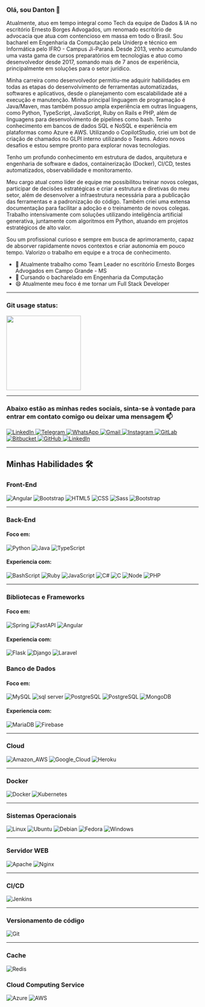 ### Olá, sou Danton 👋

Atualmente, atuo em tempo integral como Tech da equipe de Dados & IA no escritório Ernesto Borges Advogados, um renomado escritório de advocacia que atua com contencioso em massa em todo o Brasil. Sou bacharel em Engenharia da Computação pela Uniderp e técnico em Informática pelo IFRO - Campus Ji-Paraná. Desde 2013, venho acumulando uma vasta gama de cursos preparatórios em tecnologias e atuo como desenvolvedor desde 2017, somando mais de 7 anos de experiência, principalmente em soluções para o setor jurídico.

Minha carreira como desenvolvedor permitiu-me adquirir habilidades em todas as etapas do desenvolvimento de ferramentas automatizadas, softwares e aplicativos, desde o planejamento com escalabilidade até a execução e manutenção. Minha principal linguagem de programação é Java/Maven, mas também possuo ampla experiência em outras linguagens, como Python, TypeScript, JavaScript, Ruby on Rails e PHP, além de linguagens para desenvolvimento de pipelines como bash. Tenho conhecimento em bancos de dados SQL e NoSQL e experiência em plataformas como Azure e AWS. Utilizando o CopilotStudio, criei um bot de criação de chamados no GLPI interno utilizando o Teams. Adoro novos desafios e estou sempre pronto para explorar novas tecnologias.

Tenho um profundo conhecimento em estrutura de dados, arquitetura e engenharia de software e dados, containerização (Docker), CI/CD, testes automatizados, observabilidade e monitoramento.

Meu cargo atual como líder de equipe me possibilitou treinar novos colegas, participar de decisões estratégicas e criar a estrutura e diretivas do meu setor, além de desenvolver a infraestrutura necessária para a publicação das ferramentas e a padronização do código. Também criei uma extensa documentação para facilitar a adoção e o treinamento de novos colegas. Trabalho intensivamente com soluções utilizando inteligência artificial generativa, juntamente com algoritmos em Python, atuando em projetos estratégicos de alto valor.

Sou um profissional curioso e sempre em busca de aprimoramento, capaz de absorver rapidamente novos contextos e criar autonomia em pouco tempo. Valorizo o trabalho em equipe e a troca de conhecimento.

- 🔭 Atualmente trabalho como Team Leader no escritório Ernesto Borges Advogados em Campo Grande - MS
- 🌱 Cursando o bacharelado em Engenharia da Computação
- 😄 Atualmente meu foco é me tornar um Full Stack Developer

<hr>

### Git usage status:

<img height="195em" src="https://github-readme-stats.vercel.app/api/top-langs/?username=dantonissler&layout=compact&langs_count=6&theme=dracula"/>

<hr>

### Abaixo estão as minhas redes sociais, sinta-se à vontade para entrar em contato comigo ou deixar uma mensagem 📫

<a href="https://www.linkedin.com/in/danton-issler-rodrigues-8ba01a115/" target="_blank">
  <img alt="LinkedIn" src="https://img.shields.io/badge/linkedin-%230077B5.svg?style=for-the-badge&logo=linkedin&logoColor=white"/>
</a>
<a href="https://t.me/DantonIssler" target="_blank">
  <img alt="Telegram" src="https://img.shields.io/badge/Telegram-2CA5E0?style=for-the-badge&logo=telegram&logoColor=white"/>
</a>
<a href="https://api.whatsapp.com/send?phone=556792466935" target="_blank">
  <img alt="WhatsApp" src="https://img.shields.io/badge/WhatsApp-25D366?style=for-the-badge&logo=whatsapp&logoColor=white"/>
</a>
<a href="mailto:danton.issler18@gmail.com" target="_blank">
  <img alt="Gmail" src="https://img.shields.io/badge/Gmail-D14836?style=for-the-badge&logo=gmail&logoColor=white"/>
</a>
<a href="https://www.instagram.com/dantonisslerrod/" target="_blank">
  <img alt="Instagram" src="https://img.shields.io/badge/Instagram-%23E4405F.svg?style=for-the-badge&logo=Instagram&logoColor=white"/>
</a>
<a href="https://gitlab.com/danton.issler" target="_blank">
    <img alt="GitLab" src="https://img.shields.io/badge/GitLab-330F63?style=for-the-badge&logo=Gitlab&logoColor=white"/>
</a>
<a href="https://bitbucket.org/dantonissler" target="_blank">
    <img alt="Bitbucket" src="https://img.shields.io/badge/Bitbucket-330F63?style=for-the-badge&logo=bitbucket&logoColor=white"/>
</a>
<a href="https://github.com/dantonissler/dantonissler/blob/main/README.md">
    <img alt="GitHub" src="https://img.shields.io/badge/GitHub-100000?style=for-the-badge&logo=github&logoColor=white"/>
</a>
<a href="https://dev.to/dantonissler">
    <img alt="LinkedIn" src="https://img.shields.io/badge/dev.to-0A0A0A?style=for-the-badge&logo=dev.to&logoColor=white"/>
</a>
<hr>

## Minhas Habilidades 🛠

### Front-End

<p>
    <img alt="Angular" src="https://img.shields.io/badge/Angular-DD0031?style=for-the-badge&logo=angular&logoColor=white"/>
    <img alt="Bootstrap" src="https://img.shields.io/badge/Bootstrap-563D7C?style=for-the-badge&logo=bootstrap&logoColor=white"/>
    <img alt="HTML5" src="https://img.shields.io/badge/HTML5-E34F26?style=for-the-badge&logo=html5&logoColor=white"/>
    <img alt="CSS" src="https://img.shields.io/badge/CSS-239120?&style=for-the-badge&logo=css3&logoColor=white"/>
    <img alt="Sass" src="https://img.shields.io/badge/Sass-CC6699?style=for-the-badge&logo=sass&logoColor=white"/>
    <img alt="Bootstrap" src="https://img.shields.io/badge/Bootstrap-563D7C?style=for-the-badge&logo=bootstrap&logoColor=white"/>
</p>

<hr/>

### Back-End

#### Foco em:

<p>
    <img alt="Python" src="https://img.shields.io/badge/Python-14354C?style=for-the-badge&logo=python&logoColor=white"/>
    <img alt="Java" src="https://img.shields.io/badge/Java-ED8B00?style=for-the-badge&logo=java&logoColor=white"/>
    <img alt="TypeScript" src="https://img.shields.io/badge/TypeScript-007ACC?style=for-the-badge&logo=typescript&logoColor=white"/>
</p>

#### Experiencia com:

<p>
    <img alt="BashScript" src="https://img.shields.io/badge/bash%20script-0101?style=flat&logo=gnubash&logoColor=%23FFFFFF&labelColor=%23000000"/>
    <img alt="Ruby" src="https://img.shields.io/badge/Ruby-CC342D?style=for-the-badge&logo=ruby&logoColor=white"/>
    <img alt="JavaScript" src="https://img.shields.io/badge/JavaScript-323330?style=for-the-badge&logo=javascript&logoColor=F7DF1E"/>
    <img alt="C#" src="https://img.shields.io/badge/C%23-239120?style=for-the-badge&logo=c-sharp&logoColor=white"/>
    <img alt="C" src="https://img.shields.io/badge/C%23-239120?style=for-the-badge&logo=c-sharp&logoColor=white"/>
    <img alt="Node" src="https://img.shields.io/badge/Node.js-43853D?style=for-the-badge&logo=node.js&logoColor=white"/>
    <img alt="PHP" src="https://img.shields.io/badge/PHP-777BB4?style=for-the-badge&logo=php&logoColor=white"/>
</p>

<hr/>

### Bibliotecas e Frameworks

#### Foco em:

<p>
  	<img alt="Spring" src="https://img.shields.io/badge/Spring-6DB33F?style=for-the-badge&logo=spring&logoColor=white"/>
    <img alt="FastAPI" src="https://img.shields.io/badge/FastAPI-005571?style=for-the-badge&logo=fastapi"/>
    <img alt="Angular" src="https://img.shields.io/badge/Angular-DD0031?style=for-the-badge&logo=angular&logoColor=white"/>
</p>

#### Experiencia com:

<p>
  <img alt="Flask" src="https://img.shields.io/badge/flask-%23000.svg?style=for-the-badge&logo=flask&logoColor=white"/>
  <img alt="Django" src="https://img.shields.io/badge/django-%23092E20.svg?style=for-the-badge&logo=django&logoColor=white"/>
  <img alt="Laravel" src="https://img.shields.io/badge/Laravel-FF2D20?style=for-the-badge&logo=laravel&logoColor=white"/>
</p>

### Banco de Dados

#### Foco em:

<p>
    <img alt="MySQL" src="https://img.shields.io/badge/MySQL-00000F?style=for-the-badge&logo=mysql&logoColor=white"/>
    <img alt="sql server" src="https://img.shields.io/badge/Microsoft_SQL_Server-CC2927?style=for-the-badge&logo=microsoft-sql-server&logoColor=white"/>
    <img alt="PostgreSQL" src="https://img.shields.io/badge/PostgreSQL-316192?style=for-the-badge&logo=postgresql&logoColor=white"/>
    <img alt="PostgreSQL" src="https://img.shields.io/badge/PostgreSQL-316192?style=for-the-badge&logo=postgresql&logoColor=white"/>
    <img alt="MongoDB" src="https://img.shields.io/badge/MongoDB-%234ea94b.svg?style=for-the-badge&logo=mongodb&logoColor=white"/>
</p>

#### Experiencia com:

<p>
    <img alt="MariaDB" src="https://img.shields.io/badge/MariaDB-01529E?style=for-the-badge&logo=mariadb&logoColor=white"/>
    <img alt="Firebase" src="https://img.shields.io/badge/Firebase-F29D0C?style=for-the-badge&logo=firebase&logoColor=white"/>
</p>

<hr/>

### Cloud

<p>
    <img alt="Amazon_AWS" src="https://img.shields.io/badge/Amazon_AWS-232F3E?style=for-the-badge&logo=amazon-aws&logoColor=white"/>
    <img alt="Google_Cloud" src="https://img.shields.io/badge/Google_Cloud-4285F4?style=for-the-badge&logo=google-cloud&logoColor=white"/>
    <img alt="Heroku" src="https://img.shields.io/badge/Heroku-430098?style=for-the-badge&logo=heroku&logoColor=white"/>
</p>

<hr/>

### Docker

<p>
    <img alt="Docker" src="https://img.shields.io/badge/Docker-2496ED?style=for-the-badge&logo=docker&logoColor=white"/>
    <img alt="Kubernetes" src="https://img.shields.io/badge/Kubernetes-326DE6?style=for-the-badge&logo=kubernetes&logoColor=white"/>
</p>

<hr/>

### Sistemas Operacionais

<p>
    <img alt="Linux" src="https://img.shields.io/badge/Linux-E34F26?style=for-the-badge&logo=linux&logoColor=black"/>
    <img alt="Ubuntu" src="https://img.shields.io/badge/Ubuntu-35495E?style=for-the-badge&logo=ubuntu&logoColor=2CA5E0"/>
    <img alt="Debian" src="https://img.shields.io/badge/Debian-D70A53?style=for-the-badge&logo=debian&logoColor=white"/>
    <img alt="Fedora" src="https://img.shields.io/badge/Fedora-294172?style=for-the-badge&logo=fedora&logoColor=white"/>
    <img alt="Windows" src="https://img.shields.io/badge/Windows-017AD7?style=for-the-badge&logo=windows&logoColor=white"/>
</p>

<hr/>

### Servidor WEB

<p>
    <img alt="Apache" src="https://img.shields.io/badge/Apache-CA2136?style=for-the-badge&logo=apache&logoColor=white"/>
    <img alt="Nginx" src="https://img.shields.io/badge/Nginx-009639?style=for-the-badge&logo=nginx&logoColor=white"/>
</p>

<hr/>

### CI/CD

<p>
    <img alt="Jenkins" src="https://img.shields.io/badge/Jenkins-D33833?style=for-the-badge&logo=jenkins&logoColor=white"/>
</p>

<hr/>

### Versionamento de código 

<p>
    <img alt="Git" src="https://img.shields.io/badge/Git-E34F26?style=for-the-badge&logo=git&logoColor=white"/>
</p>

<hr/>

### Cache

![Redis](https://img.shields.io/badge/redis-%23DD0031.svg?style=for-the-badge&logo=redis&logoColor=white)

### Cloud Computing Service

<p>
<img alt="Azure" src="https://img.shields.io/badge/Azure-blue?style=for-the-badge&logo=microsoft%20azure&logoColor=blue&labelColor=FFFFFF&link=https%3A%2F%2Fimages.app.goo.gl%2FK7PN1jYJd57x4q7A8"/>
  <img alt="AWS" src="https://img.shields.io/badge/AWS-000.svg?style=for-the-badge&logo=amazon-aws&logoColor=white"/>
</p>
